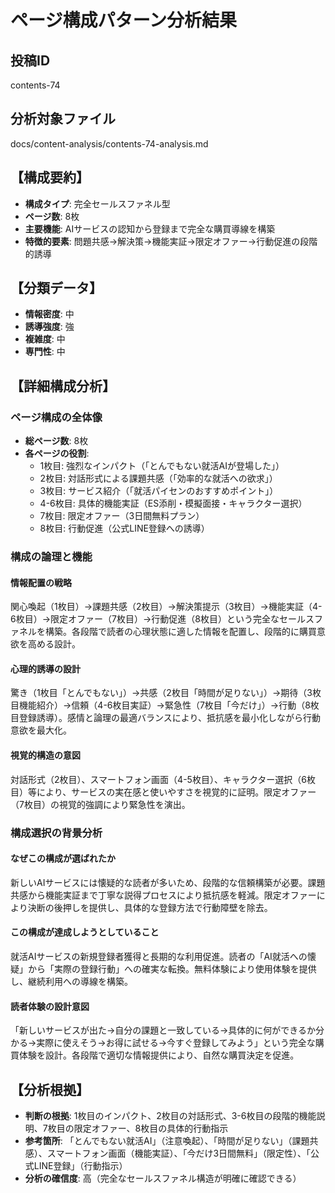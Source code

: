 # ページ構成パターン分析結果

## 投稿ID
contents-74

## 分析対象ファイル
docs/content-analysis/contents-74-analysis.md

## 【構成要約】
- **構成タイプ**: 完全セールスファネル型
- **ページ数**: 8枚
- **主要機能**: AIサービスの認知から登録まで完全な購買導線を構築
- **特徴的要素**: 問題共感→解決策→機能実証→限定オファー→行動促進の段階的誘導

## 【分類データ】
- **情報密度**: 中
- **誘導強度**: 強
- **複雑度**: 中
- **専門性**: 中

## 【詳細構成分析】

### ページ構成の全体像
- **総ページ数**: 8枚
- **各ページの役割**:
  - 1枚目: 強烈なインパクト（「とんでもない就活AIが登場した」）
  - 2枚目: 対話形式による課題共感（「効率的な就活への欲求」）
  - 3枚目: サービス紹介（「就活パイセンのおすすめポイント」）
  - 4-6枚目: 具体的機能実証（ES添削・模擬面接・キャラクター選択）
  - 7枚目: 限定オファー（3日間無料プラン）
  - 8枚目: 行動促進（公式LINE登録への誘導）

### 構成の論理と機能

#### 情報配置の戦略
関心喚起（1枚目）→課題共感（2枚目）→解決策提示（3枚目）→機能実証（4-6枚目）→限定オファー（7枚目）→行動促進（8枚目）という完全なセールスファネルを構築。各段階で読者の心理状態に適した情報を配置し、段階的に購買意欲を高める設計。

#### 心理的誘導の設計
驚き（1枚目「とんでもない」）→共感（2枚目「時間が足りない」）→期待（3枚目機能紹介）→信頼（4-6枚目実証）→緊急性（7枚目「今だけ」）→行動（8枚目登録誘導）。感情と論理の最適バランスにより、抵抗感を最小化しながら行動意欲を最大化。

#### 視覚的構造の意図
対話形式（2枚目）、スマートフォン画面（4-5枚目）、キャラクター選択（6枚目）等により、サービスの実在感と使いやすさを視覚的に証明。限定オファー（7枚目）の視覚的強調により緊急性を演出。

### 構成選択の背景分析

#### なぜこの構成が選ばれたか
新しいAIサービスには懐疑的な読者が多いため、段階的な信頼構築が必要。課題共感から機能実証まで丁寧な説得プロセスにより抵抗感を軽減。限定オファーにより決断の後押しを提供し、具体的な登録方法で行動障壁を除去。

#### この構成が達成しようとしていること
就活AIサービスの新規登録者獲得と長期的な利用促進。読者の「AI就活への懐疑」から「実際の登録行動」への確実な転換。無料体験により使用体験を提供し、継続利用への導線を構築。

#### 読者体験の設計意図
「新しいサービスが出た→自分の課題と一致している→具体的に何ができるか分かる→実際に使えそう→お得に試せる→今すぐ登録してみよう」という完全な購買体験を設計。各段階で適切な情報提供により、自然な購買決定を促進。

## 【分析根拠】
- **判断の根拠**: 1枚目のインパクト、2枚目の対話形式、3-6枚目の段階的機能説明、7枚目の限定オファー、8枚目の具体的行動指示
- **参考箇所**: 「とんでもない就活AI」（注意喚起）、「時間が足りない」（課題共感）、スマートフォン画面（機能実証）、「今だけ3日間無料」（限定性）、「公式LINE登録」（行動指示）
- **分析の確信度**: 高（完全なセールスファネル構造が明確に確認できる）